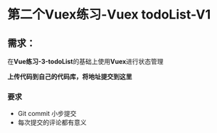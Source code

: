 # 第二个Vuex练习-Vuex todoList-V1

## 需求：

在**Vue练习-3-todoList**的基础上使用**Vuex**进行状态管理

**上传代码到自己的代码库，将地址提交到这里**

### 要求

- Git commit 小步提交
- 每次提交的评论都有意义